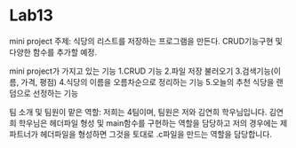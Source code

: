 # Lab13

mini project 주제: 식당의 리스트를 저장하는 프로그램을 만든다. CRUD기능구현 및 다양한 함수를 추가할 예정.

mini project가 가지고 있는 기능
1.CRUD 기능
2.파일 저장 불러오기
3.검색기능(이름, 가격, 평점)
4.식당의 이름을 오름차순으로 정리하는 기능
5.오늘의 추천 식당을 랜덤으로 선정하는 기능

팀 소개 및 팀원이 맡은 역할:
저희는 4팀이며, 팀원은 저와 김연희 학우님입니다.
김연희 학우님은 헤더파일 형성 및 main함수를 구현하는 역할을 담당하고
저의 경우에는 제 파트너가 헤더파일을 형성하면 그것을 토대로 .c파일을 만드는 역할을 담당합니다.
